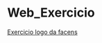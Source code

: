 # Web_Exercicio

[Exercicio logo da facens](https://jonathan147.github.io/Web_Exercicio/exercicios/helo.html)



